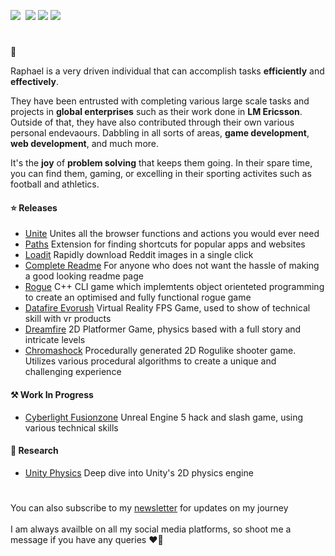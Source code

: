 
[<img src="https://user-images.githubusercontent.com/52125687/178482941-d4c19393-79c6-4ef6-a1e0-963a4180688d.png"  >](https://twitter.com/raf_underscore)&nbsp;
[<img src="https://user-images.githubusercontent.com/52125687/178482934-d1822af3-aeba-4403-b179-68c737951854.png"  >](https://www.instagram.com/rafunderscore/)
[<img src="https://user-images.githubusercontent.com/52125687/178482936-e477e381-938e-4a45-8cd1-7022f5596817.png"  >](https://linktr.ee/raf_underscore)
[<img src="https://user-images.githubusercontent.com/52125687/178482938-319c8126-e0e2-4abc-a6a4-efafb0b1b0f7.png"  >](https://rafunderscore.vercel.app/)
#

🤙

Raphael is a very driven individual that can accomplish tasks **efficiently** and **effectively**.

They have been entrusted with completing various large scale tasks and projects in **global enterprises** such as their work done in **LM Ericsson**.
Outside of that, they have also contributed through their own various personal endevaours.
Dabbling in all sorts of areas, **game development**, **web development**, and much more.

It's the **joy** of **problem solving** that keeps them going. In their spare time, you can find them, gaming, or excelling in their sporting activites such as football and athletics.

#### ⭐ Releases
 
- [Unite](https://github.com/raf-underscore/unite) Unites all the browser functions and actions you would ever need
- [Paths](https://github.com/raf-underscore/paths) Extension for finding shortcuts for popular apps and websites
- [Loadit](https://github.com/raf-underscore/loadit) Rapidly download Reddit images in a single click
- [Complete Readme](https://twitter.com/raf_underscore) For anyone who does not want the hassle of making a good looking readme page
- [Rogue](https://github.com/raf-underscore/rogue) C++ CLI game which implemtents object orienteted programming to create an optimised and fully functional rogue game
- [Datafire Evorush](https://github.com/raf-underscore/datafire-evorush) Virtual Reality FPS Game, used to show of technical skill with vr products
- [Dreamfire](https://github.com/raf-underscore/dreamfire) 2D Platformer Game, physics based with a full story and intricate levels
- [Chromashock](https://github.com/raf-underscore/chromashock) Procedurally generated 2D Rogulike shooter game. Utilizes various procedural algorithms to create a unique and challenging experience

#### ⚒️ Work In Progress

- [Cyberlight Fusionzone](https://github.com/raf-underscore/cyberlight-fusionzone) Unreal Engine 5 hack and slash game, using various technical skills

#### 🤔 Research

- [Unity Physics](https://github.com/raf-underscore/unity-physics-research) Deep dive into Unity's 2D physics engine

#
You can also subscribe to my [newsletter](https://www.getrevue.co/profile/raf_underscore) for updates on my journey 
<br><br>
I am always availble on all my social media platforms, so shoot me a message if you have any queries ❤️‍🔥
